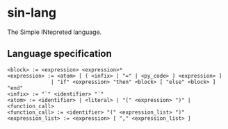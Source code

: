# sin-lang

The Simple INtepreted language.

## Language specification

```bnf
<block> := <expression> <expression>*
<expression> := <atom> [ ( <infix> | "=" | <py_code> ) <expression> ]
              | "if" <expression> "then" <block> [ "else" <block> ] "end"
<infix> := "`" <identifier> "`"
<atom> := <identifier> | <literal> | "(" <expression> ")" | <function_call>
<function_call> := <identifier> "(" <expression_list> ")"
<expression_list> := <expression> [ "," <expression_list> ]
```